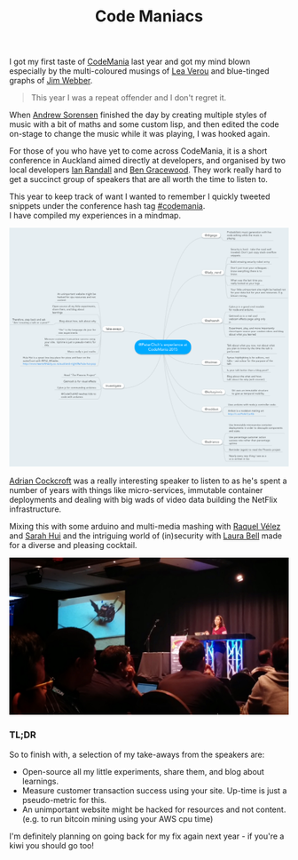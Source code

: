 ﻿---
title: Code Maniacs
description: Hello everyone! My name is Peter Bayne and I'm a code maniac.
layout: post
tags: [Events, People, Auckland, Codemania, "Adrian Cockroft", "Raquel Vélez", "Sarah Hui", "Laura Bell"]
---

I got my first taste of [CodeMania] last year and got my mind blown especially by the multi-coloured musings of [Lea Verou] 
and blue-tinged graphs of [Jim Webber].  

> This year I was a repeat offender and I don't regret it.

When [Andrew Sorensen] finished the day by creating multiple styles of music with a bit of maths and some custom lisp, 
and then edited the code on-stage to change the music while it was playing, I was hooked again.

For those of you who have yet to come across CodeMania, it is a short conference in Auckland aimed directly at developers, 
and organised by two local developers [Ian Randall] and [Ben Gracewood].  They work really hard to get a succinct group of speakers 
that are all worth the time to listen to.

This year to keep track of want I wanted to remember I quickly tweeted snippets under the conference hash tag [#codemania].  
I have compiled my experiences in a mindmap.

![mindmap](/assets/post_images/codemania_mindmap.png)

[Adrian Cockcroft] was a really interesting speaker to listen to as he's spent a number of years with things like micro-services, 
immutable container deployments and dealing with big wads of video data building the NetFlix infrastructure.  

Mixing this with some arduino and multi-media mashing with [Raquel Vélez] and [Sarah Hui] and the intriguing world of (in)security with [Laura Bell] 
made for a diverse and pleasing cocktail.

![rockbot](/assets/post_images/codemania_rockbot.jpg)

### TL;DR

So to finish with, a selection of my take-aways from the speakers are:
* Open-source all my little experiments, share them, and blog about learnings.
* Measure customer transaction success using your site.  Up-time is just a pseudo-metric for this.
* An unimportant website might be hacked for resources and not content.  (e.g. to run bitcoin mining using your AWS cpu time)

I'm definitely planning on going back for my fix again next year - if you're a kiwi you should go too!


[CodeMania]:http://www.codemania.co.nz/
[Lea Verou]:https://twitter.com/leaverou
[Jim Webber]:https://twitter.com/jimwebber
[Andrew Sorensen]:https://twitter.com/digego
[Ian Randall]:https://twitter.com/kiwipom
[Ben Gracewood]:https://twitter.com/nzben
[#codemania]:https://twitter.com/hashtag/codemania
[Adrian Cockcroft]:https://twitter.com/adrianco
[Raquel Vélez]:https://twitter.com/rockbot
[Sarah Hui]:https://twitter.com/sehsarah
[Laura Bell]:https://twitter.com/lady_nerd